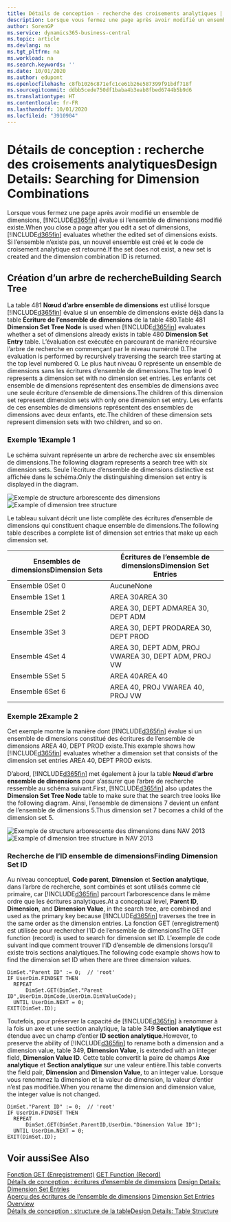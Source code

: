 ```yaml
---
title: Détails de conception - recherche des croisements analytiques | Microsoft Docs
description: Lorsque vous fermez une page après avoir modifié un ensemble de dimensions, Business Central évalue si l’ensemble de dimensions modifié existe. Si l’ensemble n’existe pas, un nouvel ensemble est créé et le code de croisement analytique est retourné.
author: SorenGP
ms.service: dynamics365-business-central
ms.topic: article
ms.devlang: na
ms.tgt_pltfrm: na
ms.workload: na
ms.search.keywords: ''
ms.date: 10/01/2020
ms.author: edupont
ms.openlocfilehash: c8fb1026c871efc1ce61b26e587399f91bdf718f
ms.sourcegitcommit: ddbb5cede750df1baba4b3eab8fbed6744b5b9d6
ms.translationtype: HT
ms.contentlocale: fr-FR
ms.lasthandoff: 10/01/2020
ms.locfileid: "3910904"
---
```

# <a name="design-details-searching-for-dimension-combinations"></a><span data-ttu-id="114a2-104">Détails de conception : recherche des croisements analytiques</span><span class="sxs-lookup"><span data-stu-id="114a2-104">Design Details: Searching for Dimension Combinations</span></span>
<span data-ttu-id="114a2-105">Lorsque vous fermez une page après avoir modifié un ensemble de dimensions, [!INCLUDE[d365fin](includes/d365fin_md.md)] évalue si l’ensemble de dimensions modifié existe.</span><span class="sxs-lookup"><span data-stu-id="114a2-105">When you close a page after you edit a set of dimensions, [!INCLUDE[d365fin](includes/d365fin_md.md)] evaluates whether the edited set of dimensions exists.</span></span> <span data-ttu-id="114a2-106">Si l’ensemble n’existe pas, un nouvel ensemble est créé et le code de croisement analytique est retourné.</span><span class="sxs-lookup"><span data-stu-id="114a2-106">If the set does not exist, a new set is created and the dimension combination ID is returned.</span></span>  

## <a name="building-search-tree"></a><span data-ttu-id="114a2-107">Création d’un arbre de recherche</span><span class="sxs-lookup"><span data-stu-id="114a2-107">Building Search Tree</span></span>  
 <span data-ttu-id="114a2-108">La table 481 **Nœud d’arbre ensemble de dimensions** est utilisé lorsque [!INCLUDE[d365fin](includes/d365fin_md.md)] évalue si un ensemble de dimensions existe déjà dans la table **Écriture de l’ensemble de dimensions** de la table 480.</span><span class="sxs-lookup"><span data-stu-id="114a2-108">Table 481 **Dimension Set Tree Node** is used when [!INCLUDE[d365fin](includes/d365fin_md.md)] evaluates whether a set of dimensions already exists in table 480 **Dimension Set Entry** table.</span></span> <span data-ttu-id="114a2-109">L’évaluation est exécutée en parcourant de manière récursive l’arbre de recherche en commençant par le niveau numéroté 0.</span><span class="sxs-lookup"><span data-stu-id="114a2-109">The evaluation is performed by recursively traversing the search tree starting at the top level numbered 0.</span></span> <span data-ttu-id="114a2-110">Le plus haut niveau 0 représente un ensemble de dimensions sans les écritures d’ensemble de dimensions.</span><span class="sxs-lookup"><span data-stu-id="114a2-110">The top level 0 represents a dimension set with no dimension set entries.</span></span> <span data-ttu-id="114a2-111">Les enfants cet ensemble de dimensions représentent des ensembles de dimensions avec une seule écriture d’ensemble de dimensions.</span><span class="sxs-lookup"><span data-stu-id="114a2-111">The children of this dimension set represent dimension sets with only one dimension set entry.</span></span> <span data-ttu-id="114a2-112">Les enfants de ces ensembles de dimensions représentent des ensembles de dimensions avec deux enfants, etc.</span><span class="sxs-lookup"><span data-stu-id="114a2-112">The children of these dimension sets represent dimension sets with two children, and so on.</span></span>  

### <a name="example-1"></a><span data-ttu-id="114a2-113">Exemple 1</span><span class="sxs-lookup"><span data-stu-id="114a2-113">Example 1</span></span>  
 <span data-ttu-id="114a2-114">Le schéma suivant représente un arbre de recherche avec six ensembles de dimensions.</span><span class="sxs-lookup"><span data-stu-id="114a2-114">The following diagram represents a search tree with six dimension sets.</span></span> <span data-ttu-id="114a2-115">Seule l’écriture d’ensemble de dimensions distinctive est affichée dans le schéma.</span><span class="sxs-lookup"><span data-stu-id="114a2-115">Only the distinguishing dimension set entry is displayed in the diagram.</span></span>  

 <span data-ttu-id="114a2-116">![Exemple de structure arborescente des dimensions](media/nav2013_dimension_tree.png "Exemple de structure arborescente des dimensions")</span><span class="sxs-lookup"><span data-stu-id="114a2-116">![Example of dimension tree structure](media/nav2013_dimension_tree.png "Example of dimension tree structure")</span></span>  

 <span data-ttu-id="114a2-117">Le tableau suivant décrit une liste complète des écritures d’ensemble de dimensions qui constituent chaque ensemble de dimensions.</span><span class="sxs-lookup"><span data-stu-id="114a2-117">The following table describes a complete list of dimension set entries that make up each dimension set.</span></span>  

|<span data-ttu-id="114a2-118">Ensembles de dimensions</span><span class="sxs-lookup"><span data-stu-id="114a2-118">Dimension Sets</span></span>|<span data-ttu-id="114a2-119">Écritures de l’ensemble de dimensions</span><span class="sxs-lookup"><span data-stu-id="114a2-119">Dimension Set Entries</span></span>|  
|--------------------|---------------------------|  
|<span data-ttu-id="114a2-120">Ensemble 0</span><span class="sxs-lookup"><span data-stu-id="114a2-120">Set 0</span></span>|<span data-ttu-id="114a2-121">Aucune</span><span class="sxs-lookup"><span data-stu-id="114a2-121">None</span></span>|  
|<span data-ttu-id="114a2-122">Ensemble 1</span><span class="sxs-lookup"><span data-stu-id="114a2-122">Set 1</span></span>|<span data-ttu-id="114a2-123">AREA 30</span><span class="sxs-lookup"><span data-stu-id="114a2-123">AREA 30</span></span>|  
|<span data-ttu-id="114a2-124">Ensemble 2</span><span class="sxs-lookup"><span data-stu-id="114a2-124">Set 2</span></span>|<span data-ttu-id="114a2-125">AREA 30, DEPT ADM</span><span class="sxs-lookup"><span data-stu-id="114a2-125">AREA 30, DEPT ADM</span></span>|  
|<span data-ttu-id="114a2-126">Ensemble 3</span><span class="sxs-lookup"><span data-stu-id="114a2-126">Set 3</span></span>|<span data-ttu-id="114a2-127">AREA 30, DEPT PROD</span><span class="sxs-lookup"><span data-stu-id="114a2-127">AREA 30, DEPT PROD</span></span>|  
|<span data-ttu-id="114a2-128">Ensemble 4</span><span class="sxs-lookup"><span data-stu-id="114a2-128">Set 4</span></span>|<span data-ttu-id="114a2-129">AREA 30, DEPT ADM, PROJ VW</span><span class="sxs-lookup"><span data-stu-id="114a2-129">AREA 30, DEPT ADM, PROJ VW</span></span>|  
|<span data-ttu-id="114a2-130">Ensemble 5</span><span class="sxs-lookup"><span data-stu-id="114a2-130">Set 5</span></span>|<span data-ttu-id="114a2-131">AREA 40</span><span class="sxs-lookup"><span data-stu-id="114a2-131">AREA 40</span></span>|  
|<span data-ttu-id="114a2-132">Ensemble 6</span><span class="sxs-lookup"><span data-stu-id="114a2-132">Set 6</span></span>|<span data-ttu-id="114a2-133">AREA 40, PROJ VW</span><span class="sxs-lookup"><span data-stu-id="114a2-133">AREA 40, PROJ VW</span></span>|  

### <a name="example-2"></a><span data-ttu-id="114a2-134">Exemple 2</span><span class="sxs-lookup"><span data-stu-id="114a2-134">Example 2</span></span>  
 <span data-ttu-id="114a2-135">Cet exemple montre la manière dont [!INCLUDE[d365fin](includes/d365fin_md.md)] évalue si un ensemble de dimensions constitué des écritures de l’ensemble de dimensions AREA 40, DEPT PROD existe.</span><span class="sxs-lookup"><span data-stu-id="114a2-135">This example shows how [!INCLUDE[d365fin](includes/d365fin_md.md)] evaluates whether a dimension set that consists of the dimension set entries AREA 40, DEPT PROD exists.</span></span>  

 <span data-ttu-id="114a2-136">D’abord, [!INCLUDE[d365fin](includes/d365fin_md.md)] met également à jour la table **Nœud d’arbre ensemble de dimensions** pour s’assurer que l’arbre de recherche ressemble au schéma suivant.</span><span class="sxs-lookup"><span data-stu-id="114a2-136">First, [!INCLUDE[d365fin](includes/d365fin_md.md)] also updates the **Dimension Set Tree Node** table to make sure that the search tree looks like the following diagram.</span></span> <span data-ttu-id="114a2-137">Ainsi, l’ensemble de dimensions 7 devient un enfant de l’ensemble de dimensions 5.</span><span class="sxs-lookup"><span data-stu-id="114a2-137">Thus dimension set 7 becomes a child of the dimension set 5.</span></span>  

 <span data-ttu-id="114a2-138">![Exemple de structure arborescente des dimensions dans NAV 2013](media/nav2013_dimension_tree_example2.png "Exemple de structure arborescente des dimensions dans NAV 2013")</span><span class="sxs-lookup"><span data-stu-id="114a2-138">![Example of dimension tree structure in NAV 2013](media/nav2013_dimension_tree_example2.png "Example of dimension tree structure in NAV 2013")</span></span>  

### <a name="finding-dimension-set-id"></a><span data-ttu-id="114a2-139">Recherche de l’ID ensemble de dimensions</span><span class="sxs-lookup"><span data-stu-id="114a2-139">Finding Dimension Set ID</span></span>  
 <span data-ttu-id="114a2-140">Au niveau conceptuel, **Code parent**, **Dimension** et **Section analytique**, dans l’arbre de recherche, sont combinés et sont utilisés comme clé primaire, car [!INCLUDE[d365fin](includes/d365fin_md.md)] parcourt l’arborescence dans le même ordre que les écritures analytiques.</span><span class="sxs-lookup"><span data-stu-id="114a2-140">At a conceptual level, **Parent ID**, **Dimension**, and **Dimension Value**, in the search tree, are combined and used as the primary key because [!INCLUDE[d365fin](includes/d365fin_md.md)] traverses the tree in the same order as the dimension entries.</span></span> <span data-ttu-id="114a2-141">La fonction GET (enregistrement) est utilisée pour rechercher l’ID de l’ensemble de dimensions</span><span class="sxs-lookup"><span data-stu-id="114a2-141">The GET function (record) is used to search for dimension set ID.</span></span> <span data-ttu-id="114a2-142">L’exemple de code suivant indique comment trouver l’ID d’ensemble de dimensions lorsqu’il existe trois sections analytiques.</span><span class="sxs-lookup"><span data-stu-id="114a2-142">The following code example shows how to find the dimension set ID when there are three dimension values.</span></span>  

```  
DimSet."Parent ID" := 0;  // 'root'  
IF UserDim.FINDSET THEN  
  REPEAT  
      DimSet.GET(DimSet."Parent ID",UserDim.DimCode,UserDim.DimValueCode);  
  UNTIL UserDim.NEXT = 0;  
EXIT(DimSet.ID);  

```  

<span data-ttu-id="114a2-143">Toutefois, pour préserver la capacité de [!INCLUDE[d365fin](includes/d365fin_md.md)] à renommer à la fois un axe et une section analytique, la table 349 **Section analytique** est étendue avec un champ d’entier **ID section analytique**.</span><span class="sxs-lookup"><span data-stu-id="114a2-143">However, to preserve the ability of [!INCLUDE[d365fin](includes/d365fin_md.md)] to rename both a dimension and a dimension value, table 349, **Dimension Value**, is extended with an integer field, **Dimension Value ID**.</span></span> <span data-ttu-id="114a2-144">Cette table convertit la paire de champs **Axe analytique** et **Section analytique** sur une valeur entière.</span><span class="sxs-lookup"><span data-stu-id="114a2-144">This table converts the field pair, **Dimension** and **Dimension Value**, to an integer value.</span></span> <span data-ttu-id="114a2-145">Lorsque vous renommez la dimension et la valeur de dimension, la valeur d’entier n’est pas modifiée.</span><span class="sxs-lookup"><span data-stu-id="114a2-145">When you rename the dimension and dimension value, the integer value is not changed.</span></span>  

```  
DimSet."Parent ID" := 0;  // 'root'  
IF UserDim.FINDSET THEN  
  REPEAT  
      DimSet.GET(DimSet.ParentID,UserDim."Dimension Value ID");  
  UNTIL UserDim.NEXT = 0;  
EXIT(DimSet.ID);  

```  

## <a name="see-also"></a><span data-ttu-id="114a2-146">Voir aussi</span><span class="sxs-lookup"><span data-stu-id="114a2-146">See Also</span></span>  
 <span data-ttu-id="114a2-147">[Fonction GET (Enregistrement)](/dynamics-nav/GET-Function--Record-)  </span><span class="sxs-lookup"><span data-stu-id="114a2-147">[GET Function (Record)](/dynamics-nav/GET-Function--Record-)  </span></span>  
 <span data-ttu-id="114a2-148">[Détails de conception : écritures d’ensemble de dimensions](design-details-dimension-set-entries.md) </span><span class="sxs-lookup"><span data-stu-id="114a2-148">[Design Details: Dimension Set Entries](design-details-dimension-set-entries.md) </span></span>  
 <span data-ttu-id="114a2-149">[Aperçu des écritures de l’ensemble de dimensions](design-details-dimension-set-entries-overview.md) </span><span class="sxs-lookup"><span data-stu-id="114a2-149">[Dimension Set Entries Overview](design-details-dimension-set-entries-overview.md) </span></span>  
 [<span data-ttu-id="114a2-150">Détails de conception : structure de la table</span><span class="sxs-lookup"><span data-stu-id="114a2-150">Design Details: Table Structure</span></span>](design-details-table-structure.md)   
 
